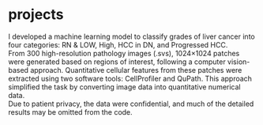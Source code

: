# projects
I developed a machine learning model to classify grades of liver cancer into four categories: RN & LOW, High, HCC in DN, and Progressed HCC.  
From 300 high-resolution pathology images (.svs), 1024×1024 patches were generated based on regions of interest, following a computer vision-based approach. Quantitative cellular features from these patches were extracted using two software tools: CellProfiler and QuPath.   This approach simplified the task by converting image data into quantitative numerical data.  
Due to patient privacy, the data were confidential, and much of the detailed results may be omitted from the code.
